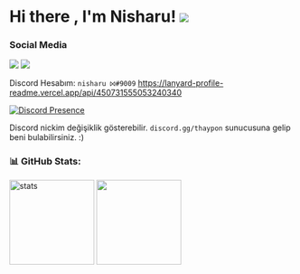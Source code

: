 # Hi there , I'm Nisharu! <img src="https://komarev.com/ghpvc/?username=dechJS&color=00ff54"/>
<h3>Social Media</h3>
<p align="left">
  <a href="https://discord.com/users/450731555053240340" target"blank_"><img src="https://img.shields.io/badge/discord%20-7289DA.svg?&style=for-the-badge&logo=discord&logoColor=white"></a>
  <a href="https://github.com/dechJS" target"blank_"><img src="https://img.shields.io/badge/GitHub%20-191717.svg?&style=for-the-badge&logo=github&logoColor=white"></a>
</p>

Discord Hesabım: `nisharu ⨝#9009`
https://lanyard-profile-readme.vercel.app/api/450731555053240340

[![Discord Presence](https://lanyard-profile-readme.vercel.app/api/450731555053240340)](https://discord.com/users/450731555053240340)

Discord nickim değişiklik gösterebilir. `discord.gg/thaypon` sunucusuna gelip beni bulabilirsiniz. :)

<h3 align="left">📊 GitHub Stats:</h3>
<p align="left">
   <img src="https://github-readme-stats.vercel.app/api?username=dechJS&count_private=true&show_icons=true&theme=dark&hide_border=true" width="%100" height="150px" alt="stats" />
   <img src="https://github-readme-stats.vercel.app/api/top-langs/?username=dechJSt=compact&show_icons=true&theme=dark&hide_border=true"width="%100" height="150px" />
</p>
